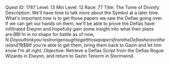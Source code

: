 Quest ID: 1787
Level: 13
Min Level: 12
Race: 77
Title: The Tome of Divinity
Description: We'll have time to talk more about the Symbol at a later time. What's important now is to get those papers we saw the Defias going over. If we can get our hands on them, we'll be able to prove the Defias have infiltrated Elwynn and hopefully gain some insight into what their plans are.$B$BI'm in no shape for battle as of now, $N. Do you think you're strong enough to get those papers from the Defias here on the island?$B$BIf you're able to get them, bring them back to Gazin and let him know I'm all right.
Objective: Retrieve a Defias Script from the Defias Rogue Wizards in Elwynn, and return to Gazin Tenorm in Stormwind.
